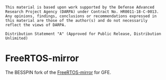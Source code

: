 ```
This material is based upon work supported by the Defense Advanced
Research Project Agency (DARPA) under Contract No. HR0011-18-C-0013. 
Any opinions, findings, conclusions or recommendations expressed in
this material are those of the author(s) and do not necessarily
reflect the views of DARPA.

Distribution Statement "A" (Approved for Public Release, Distribution
Unlimited)
```

# FreeRTOS-mirror

The BESSPIN fork of the [FreeRTOS-mirror](https://github.com/coldnew/FreeRTOS-mirror) for GFE.
